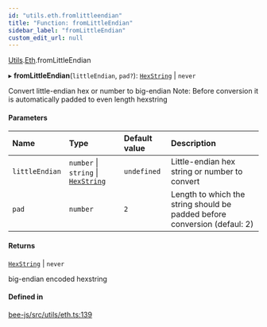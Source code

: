 ```yaml
---
id: "utils.eth.fromlittleendian"
title: "Function: fromLittleEndian"
sidebar_label: "fromLittleEndian"
custom_edit_url: null
---
```


[Utils](../modules/utils.md).[Eth](../modules/utils.eth.md).fromLittleEndian

▸ **fromLittleEndian**(`littleEndian`, `pad?`): [`HexString`](../types/utils.hex.hexstring.md) \| `never`

Convert little-endian hex or number to big-endian
Note: Before conversion it is automatically padded to even length hexstring

#### Parameters

| Name | Type | Default value | Description |
| :------ | :------ | :------ | :------ |
| `littleEndian` | `number` \| `string` \| [`HexString`](../types/utils.hex.hexstring.md) | `undefined` | Little-endian hex string or number to convert |
| `pad` | `number` | `2` | Length to which the string should be padded before conversion (defaul: 2) |

#### Returns

[`HexString`](../types/utils.hex.hexstring.md) \| `never`

big-endian encoded hexstring

#### Defined in

[bee-js/src/utils/eth.ts:139](https://github.com/ethersphere/bee-js/blob/6f227e1/src/utils/eth.ts#L139)
